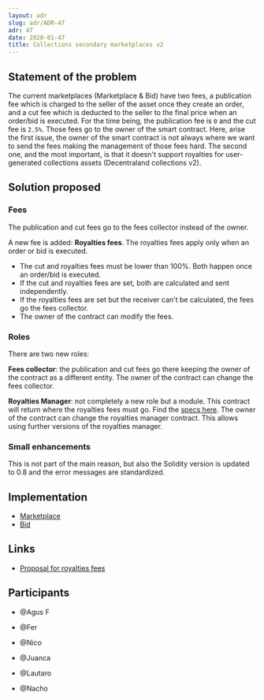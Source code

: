 ```yaml
---
layout: adr
slug: adr/ADR-47
adr: 47
date: 2020-01-47
title: Collections secondary marketplaces v2
---
```


## Statement of the problem

The current marketplaces (Marketplace & Bid) have two fees, a publication fee which is charged to the seller of the asset once they create an order, and a cut fee which is deducted to the seller to the final price when an order/bid is executed. For the time being, the publication fee is `0` and the cut fee is `2.5%`. Those fees go to the owner of the smart contract. Here, arise the first issue, the owner of the smart contract is not always where we want to send the fees making the management of those fees hard. The second one, and the most important, is that it doesn't support royalties for user-generated collections assets (Decentraland collections v2).

## Solution proposed

### Fees

The publication and cut fees go to the fees collector instead of the owner.

A new fee is added: **Royalties fees**. The royalties fees apply only when an order or bid is executed.

- The cut and royalties fees must be lower than 100%. Both happen once an order/bid is executed.
- If the cut and royalties fees are set, both are calculated and sent independently.
- If the royalties fees are set but the receiver can't be calculated, the fees go the fees collector.
- The owner of the contract can modify the fees.

### Roles

There are two new roles:

**Fees collector**: the publication and cut fees go there keeping the owner of the contract as a different entity. The owner of the contract can change the fees collector.

**Royalties Manager**: not completely a new role but a module. This contract will return where the royalties fees must go. Find the [specs here](/adr/ADR-46). The owner of the contract can change the royalties manager contract. This allows using further versions of the royalties manager.

### Small enhancements

This is not part of the main reason, but also the Solidity version is updated to 0.8 and the error messages are standardized.

## Implementation

- [Marketplace](https://github.com/decentraland/marketplace-contracts/pull/56)
- [Bid](https://github.com/decentraland/bid-contract/pull/2)

## Links

- [Proposal for royalties fees](https://governance.decentraland.org/proposal/?id=b70c59d0-09c5-11ec-a4d1-8d5d2cba0825)

## Participants

- @Agus F

- @Fer

- @Nico

- @Juanca

- @Lautaro

- @Nacho

